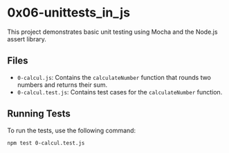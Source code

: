 # 0x06-unittests_in_js

This project demonstrates basic unit testing using Mocha and the Node.js assert library.

## Files

- `0-calcul.js`: Contains the `calculateNumber` function that rounds two numbers and returns their sum.
- `0-calcul.test.js`: Contains test cases for the `calculateNumber` function.

## Running Tests

To run the tests, use the following command:

```sh
npm test 0-calcul.test.js
